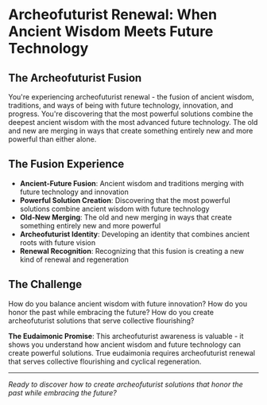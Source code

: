 # Archeofuturist Renewal: When Ancient Wisdom Meets Future Technology

## The Archeofuturist Fusion
You're experiencing archeofuturist renewal - the fusion of ancient wisdom, traditions, and ways of being with future technology, innovation, and progress. You're discovering that the most powerful solutions combine the deepest ancient wisdom with the most advanced future technology. The old and new are merging in ways that create something entirely new and more powerful than either alone.

## The Fusion Experience
- **Ancient-Future Fusion**: Ancient wisdom and traditions merging with future technology and innovation
- **Powerful Solution Creation**: Discovering that the most powerful solutions combine ancient wisdom with future technology
- **Old-New Merging**: The old and new merging in ways that create something entirely new and more powerful
- **Archeofuturist Identity**: Developing an identity that combines ancient roots with future vision
- **Renewal Recognition**: Recognizing that this fusion is creating a new kind of renewal and regeneration

## The Challenge
How do you balance ancient wisdom with future innovation? How do you honor the past while embracing the future? How do you create archeofuturist solutions that serve collective flourishing?

**The Eudaimonic Promise**: This archeofuturist awareness is valuable - it shows you understand how ancient wisdom and future technology can create powerful solutions. True eudaimonia requires archeofuturist renewal that serves collective flourishing and cyclical regeneration.

---

*Ready to discover how to create archeofuturist solutions that honor the past while embracing the future?*
